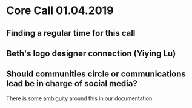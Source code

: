 # Core Call 01.04.2019

## Finding a regular time for this call



## Beth's logo designer connection \(Yiying Lu\)



## Should communities circle or communications lead be in charge of social media?  

There is some ambiguity around this in our documentation

